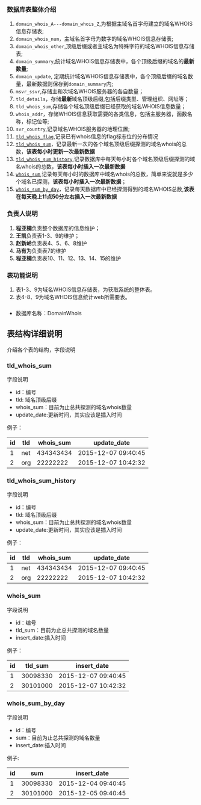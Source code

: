 ### 数据库表整体介绍
1. `domain_whois_A---domain_whois_Z`,为根据主域名首字母建立的域名WHOIS信息存储表;
2. `domain_whois_num`，主域名首字母为数字的域名WHOIS信息存储表;
3. `domain_whois_other`,顶级后缀或者主域名为特殊字符的域名WHOIS信息存储表;
4. `domain_summary`,统计域名WHOIS信息存储表中，各个顶级后缀的域名的**最新数量**;
5. `domain_update`, 定期统计域名WHOIS信息存储表中，各个顶级后缀的域名数量，最新数据则保存到`domain_summary`内;
6. `msvr_ssvr`,存储主和次域名WHOIS服务器的各自数量；
7. `tld_details`，存储**最新**域名顶级后缀,包括后缀类型、管理组织、网址等；
8. `tld_whois_sum`,存储各个域名顶级后缀已经获取的域名WHOIS信息数量；
9. `whois_addr`，存储WHOIS信息获取需要的各类信息，包括主服务器，函数名称，标记位等;
10. `svr_country`,记录域名WHOIS服务器的地理位置;
11. [`tld_whois_flag`](#t),记录已有whois信息的flag标志位的分布情况
12. [`tld_whois_sum`](#tld_whois_sum)，记录最新一次的各个域名顶级后缀探测的域名whois的总数，**该表每小时更新一次最新数据**
13. [`tld_whois_sum_history`](#tld_whois_sum_history),记录数据库中每天每小时各个域名顶级后缀探测的域名whois的总数，**该表每小时插入一次最新数据**
14. [`whois_sum`](#whois_sum),记录每天每小时的数据库中域名whois的总数，简单来说就是多少个域名已探测，**该表每小时插入一次最新数据**；
15. [`whois_sum_by_day`](#whois_sum_by_day)，记录每天数据库中已经探测得到的域名WHOIS总数,**该表在每天晚上11点50分左右插入一次最新数据**

### 负责人说明
1. **程亚楠**负责整个数据库的信息维护；
2. **王凯**负责表1-3、9的维护；
3. **赵新岭**负责表4、5、6、8维护
4. **马有为**负责表7的维护
5. **程亚楠**负责表10、11、12、13、14、15的维护

### 表功能说明
1. 表1-3、9为域名WHOIS信息存储表，为获取系统的整体表。
2. 表4-8、9为域名WHOIS信息统计web所需要表。

###
- 数据库名称：DomainWhois

## 表结构详细说明
介绍各个表的结构，字段说明

<h3 id="tld_whois_sum">tld_whois_sum</h3>

字段说明

- id：编号
- tld: 域名顶级后缀
- whois\_sum：目前为止总共探测的域名whois数量
- update\_date:更新时间，其实应该是插入时间

例子：

id    | tld  | whois_sum  | update_date
------|------|---------|---------
1| net| 434343434|2015-12-07 09:40:45
2| org| 22222222|2015-12-07 10:42:32

<h3 id="tld_whois_sum_history">tld_whois_sum_history</h3>

字段说明

- id：编号
- tld: 域名顶级后缀
- whois\_sum：目前为止总共探测的域名whois数量
- update\_date:更新时间，其实应该是插入时间

例子：

id    | tld  | whois_sum  | update_date
------|------|---------|---------
1| net| 434343434|2015-12-07 09:40:45
2| org| 22222222|2015-12-07 10:42:32

<h3 id="whois_sum">whois_sum</h3>

字段说明

- id：编号
- tld\_sum：目前为止总共探测的域名数量
- insert\_date:插入时间

例子：

id    | tld_sum  | insert_date
------|------|---------
1| 30098330| 2015-12-07 09:40:45
2| 30101000| 2015-12-07 10:42:32


<h3 id="whois_sum_by_day">whois_sum_by_day</h3>

字段说明

- id：编号
- sum：目前为止总共探测的域名数量
- insert\_date:插入时间

例子:

id    | sum  | insert_date
------|------|---------
1| 30098330| 2015-12-04 09:40:45
2| 30101000| 2015-12-05 09:40:45
